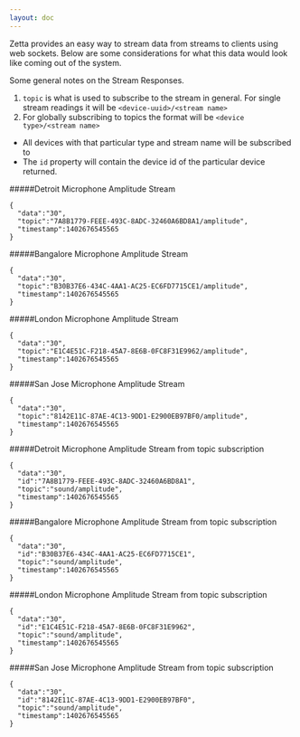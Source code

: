 ```yaml
---
layout: doc
---
```


Zetta provides an easy way to stream data from streams to clients using web sockets. Below are some considerations for what this data would look like coming out of the system.

Some general notes on the Stream Responses.

1. `topic` is what is used to subscribe to the stream in general. For single stream readings it will be `<device-uuid>/<stream name>`
2. For globally subscribing to topics the format will be `<device type>/<stream name>`
  * All devices with that particular type and stream name will be subscribed to
  * The `id` property will contain the device id of the particular device returned.

#####Detroit Microphone Amplitude Stream

```
{
  "data":"30",
  "topic":"7A8B1779-FEEE-493C-8ADC-32460A6BD8A1/amplitude",
  "timestamp":1402676545565
}
```
#####Bangalore Microphone Amplitude Stream

```
{
  "data":"30",
  "topic":"B30B37E6-434C-4AA1-AC25-EC6FD7715CE1/amplitude",
  "timestamp":1402676545565
}
```
#####London Microphone Amplitude Stream

```
{
  "data":"30",
  "topic":"E1C4E51C-F218-45A7-8E6B-0FC8F31E9962/amplitude",
  "timestamp":1402676545565
}
```
#####San Jose Microphone Amplitude Stream

```
{
  "data":"30",
  "topic":"8142E11C-87AE-4C13-9DD1-E2900EB97BF0/amplitude",
  "timestamp":1402676545565
}
```

#####Detroit Microphone Amplitude Stream from topic subscription

```
{
  "data":"30",
  "id":"7A8B1779-FEEE-493C-8ADC-32460A6BD8A1",
  "topic":"sound/amplitude",
  "timestamp":1402676545565
}
```

#####Bangalore Microphone Amplitude Stream from topic subscription

```
{
  "data":"30",
  "id":"B30B37E6-434C-4AA1-AC25-EC6FD7715CE1",
  "topic":"sound/amplitude",
  "timestamp":1402676545565
}
```
#####London Microphone Amplitude Stream from topic subscription

```
{
  "data":"30",
  "id":"E1C4E51C-F218-45A7-8E6B-0FC8F31E9962",
  "topic":"sound/amplitude",
  "timestamp":1402676545565
}
```
#####San Jose Microphone Amplitude Stream from topic subscription

```
{
  "data":"30",
  "id":"8142E11C-87AE-4C13-9DD1-E2900EB97BF0",
  "topic":"sound/amplitude",
  "timestamp":1402676545565
}
```
